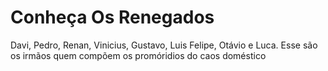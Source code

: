 # Conheça Os Renegados

Davi, Pedro, Renan, Vinicius, Gustavo, Luis Felipe, Otávio e Luca. Esse são os irmãos quem compõem os promóridios do caos doméstico

